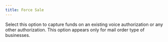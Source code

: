 ```yaml
---
title: Force Sale
---
```



Select this option to capture funds on an existing voice authorization  or any other authorization. This option appears only for mail order type  of businesses.

